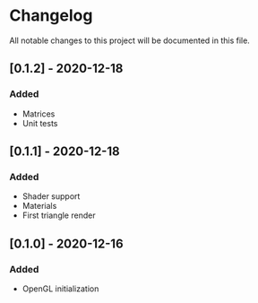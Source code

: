 # Changelog
All notable changes to this project will be documented in this file.

## [0.1.2] - 2020-12-18
### Added
- Matrices
- Unit tests

## [0.1.1] - 2020-12-18
### Added
- Shader support
- Materials
- First triangle render


## [0.1.0] - 2020-12-16
### Added
- OpenGL initialization
